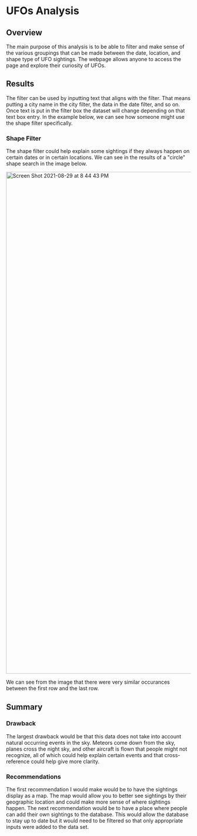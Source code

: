 # UFOs Analysis
## Overview
The main purpose of this analysis is to be able to filter and make sense of the various groupings that can be made between the date, location, and shape type of UFO sightings. The webpage allows anyone to access the page and explore their curiosity of UFOs.

## Results
The filter can be used by inputting text that aligns with the filter. That means putting a city name in the city filter, the data in the date filter, and so on. Once text is put in the filter box the dataset will change depending on that text box entry. In the example below, we can see how someone might use the shape filter specifically.

### Shape Filter
The shape filter could help explain some sightings if they always happen on certain dates or in certain locations. We can see in the results of a "circle" shape search in the image below.

<img width="1365" alt="Screen Shot 2021-08-29 at 8 44 43 PM" src="https://user-images.githubusercontent.com/82982180/131277244-16f63e19-4a42-437d-9c95-caa51c8aa5d7.png">

We can see from the image that there were very similar occurances between the first row and the last row.

## Summary

### Drawback
The largest drawback would be that this data does not take into account natural occurring events in the sky. Meteors come down from the sky, planes cross the night sky, and other aircraft is flown that people might not recognize, all of which could help explain certain events and that cross-reference could help give more clarity.

### Recommendations
The first recommendation I would make would be to have the sightings display as a map. The map would allow you to better see sightings by their geographic location and could make more sense of where sightings happen.
The next recommendation would be to have a place where people can add their own sightings to the database. This would allow the database to stay up to date but it would need to be filtered so that only appropriate inputs were added to the data set.
